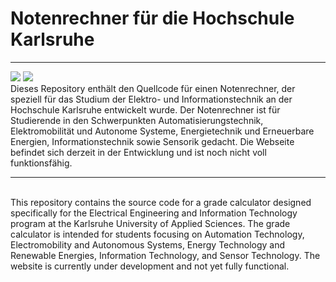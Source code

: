 # **Notenrechner für die Hochschule Karlsruhe**
---

<div style="display: inline-block;">
  <img src="https://img.shields.io/badge/version-0.1-blue"/>
  <img src="https://img.shields.io/badge/onbuild-yet-green"/>
</div>

<br/>
Dieses Repository enthält den Quellcode für einen Notenrechner, der speziell für das
Studium der Elektro- und Informationstechnik an der Hochschule Karlsruhe entwickelt
wurde. Der Notenrechner ist für Studierende in den Schwerpunkten
Automatisierungstechnik, Elektromobilität und Autonome Systeme, Energietechnik
und Erneuerbare Energien, Informationstechnik sowie Sensorik gedacht. Die Webseite
befindet sich derzeit in der Entwicklung und ist noch nicht voll funktionsfähig.

<hr/>
<br/>
This repository contains the source code for a grade calculator designed specifically
for the Electrical Engineering and Information Technology program at the Karlsruhe
University of Applied Sciences. The grade calculator is intended for students focusing
on Automation Technology, Electromobility and Autonomous Systems, Energy
Technology and Renewable Energies, Information Technology, and Sensor Technology.
The website is currently under development and not yet fully functional.




